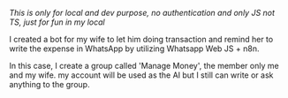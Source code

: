 *This is only for local and dev purpose, no authentication and only JS not TS, just for fun in my local*

I created a bot for my wife to let him doing transaction and remind her to write the expense in WhatsApp by utilizing Whatsapp Web JS + n8n.

In this case, I create a group called 'Manage Money', the member only me and my wife. my account will be used as the AI but I still can write or ask anything to the group.


